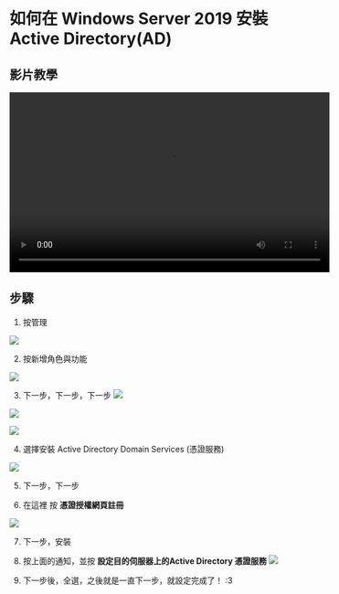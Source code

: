 # 如何在 Windows Server 2019 安裝 Active Directory(AD)

## 影片教學

<video width="560" height="315" controls>
  <source src="/videos/ap-3.srv-content.mp4" type="video/mp4">
  Your browser does not support the video tag.
</video>

## 步驟
1. 按管理

![](images/click_management.png)

2. 按新增角色與功能

![](images/select_ad_option.jpg)

3. 下一步，下一步，下一步
![](images/click_next_1.jpg)

![](images/click_next_2.jpg)

![](images/click_next_3.jpg)

4. 選擇安裝 Active Directory Domain Services (憑證服務)

![](images/select_ad_cert_option.jpg)

5. 下一步，下一步

6. 在這裡 按 **憑證授權網頁註冊**

![](images/jisjdfos-3.png)

7. 下一步，安裝

8. 按上面的通知，並按 **設定目的伺服器上的Active Directory 憑證服務**
![](images/select_notifacation_active_directory_cert.png)

9. 下一步後，全選，之後就是一直下一步，就設定完成了！ :3